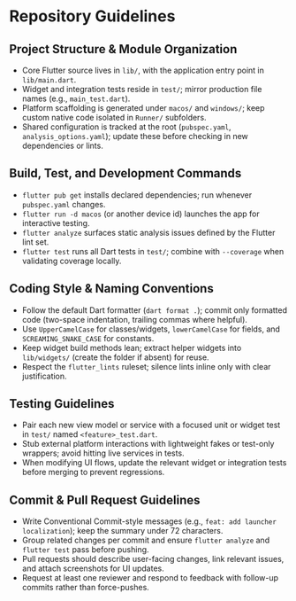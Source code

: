 # Repository Guidelines

## Project Structure & Module Organization
- Core Flutter source lives in `lib/`, with the application entry point in `lib/main.dart`.
- Widget and integration tests reside in `test/`; mirror production file names (e.g., `main_test.dart`).
- Platform scaffolding is generated under `macos/` and `windows/`; keep custom native code isolated in `Runner/` subfolders.
- Shared configuration is tracked at the root (`pubspec.yaml`, `analysis_options.yaml`); update these before checking in new dependencies or lints.

## Build, Test, and Development Commands
- `flutter pub get` installs declared dependencies; run whenever `pubspec.yaml` changes.
- `flutter run -d macos` (or another device id) launches the app for interactive testing.
- `flutter analyze` surfaces static analysis issues defined by the Flutter lint set.
- `flutter test` runs all Dart tests in `test/`; combine with `--coverage` when validating coverage locally.

## Coding Style & Naming Conventions
- Follow the default Dart formatter (`dart format .`); commit only formatted code (two-space indentation, trailing commas where helpful).
- Use `UpperCamelCase` for classes/widgets, `lowerCamelCase` for fields, and `SCREAMING_SNAKE_CASE` for constants.
- Keep widget build methods lean; extract helper widgets into `lib/widgets/` (create the folder if absent) for reuse.
- Respect the `flutter_lints` ruleset; silence lints inline only with clear justification.

## Testing Guidelines
- Pair each new view model or service with a focused unit or widget test in `test/` named `<feature>_test.dart`.
- Stub external platform interactions with lightweight fakes or test-only wrappers; avoid hitting live services in tests.
- When modifying UI flows, update the relevant widget or integration tests before merging to prevent regressions.

## Commit & Pull Request Guidelines
- Write Conventional Commit-style messages (e.g., `feat: add launcher localization`); keep the summary under 72 characters.
- Group related changes per commit and ensure `flutter analyze` and `flutter test` pass before pushing.
- Pull requests should describe user-facing changes, link relevant issues, and attach screenshots for UI updates.
- Request at least one reviewer and respond to feedback with follow-up commits rather than force-pushes.

